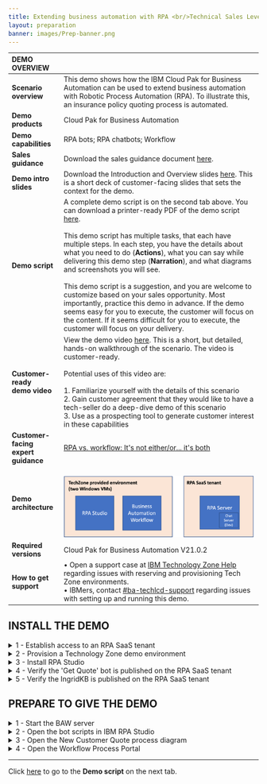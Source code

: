 ```yaml
---
title: Extending business automation with RPA <br/>Technical Sales Level 3 demo
layout: preparation
banner: images/Prep-banner.png
---
```


<span id="top"></span>

| DEMO OVERVIEW | |
| :---         | :--- |
| **Scenario overview** | This demo shows how the IBM Cloud Pak for Business Automation can be used to extend business automation with Robotic Process Automation (RPA). To illustrate this, an insurance policy quoting process is automated. |
| **Demo products** | Cloud Pak for Business Automation |
| **Demo capabilities** | RPA bots; RPA chatbots; Workflow |
| **Sales guidance** | Download the sales guidance document <a href="./files/Extending BA with RPA Platinum Demo - Sales guidance.pdf" target="_blank" rel="noreferrer">here</a>. |
| **Demo intro slides** | Download the Introduction and Overview slides <a href="./files/Extending BA with RPA Platinum Demo - Intro deck.pptx" target="_blank" rel="noreferrer">here</a>. This is a short deck of customer-facing slides that sets the context for the demo. |
| **Demo script** | A complete demo script is on the second tab above. You can download a printer-ready PDF of the demo script <a href="./files/300-BA-extending-with-rpa-Demo-Script.pdf" target="_blank" rel="noreferrer">here</a>. <br/><br/>This demo script has multiple tasks, that each have multiple steps. In each step, you have the details about what you need to do (**Actions**), what you can say while delivering this demo step (**Narration**), and what diagrams and screenshots you will see. <br/><br/> This demo script is a suggestion, and you are welcome to customize based on your sales opportunity. Most importantly, practice this demo in advance. If the demo seems easy for you to execute, the customer will focus on the content. If it seems difficult for you to execute, the customer will focus on your delivery. |
| **Customer-ready <br/> demo video** | View the demo video <a href="https://ibm.box.com/s/2j6wnm44i615krsobkh9c4p2s8ztsh8q" target="_blank" rel="noreferrer">here</a>. This is a short, but detailed, hands-on walkthrough of the scenario. The video is customer-ready. <br/> <br/> Potential uses of this video are: <br/> <br/> 1. Familiarize yourself with the details of this scenario <br/> 2. Gain customer agreement that they would like to have a tech-seller do a deep-dive demo of this scenario <br/> 3. Use as a prospecting tool to generate customer interest in these capabilities |
| **Customer-facing <br/> expert guidance** | <a href="./files/RPA vs. workflow - Automation Expert Series.pdf" target="_blank" rel="noreferrer">RPA vs. workflow: It's not either/or... it's both</a> |
| **Demo architecture** | <br/> <img src="./images/Demo-Architecture.png" width="500" /> |
| **Required versions** | Cloud Pak for Business Automation V21.0.2 |
| **How to get support** | • Open a support case at <a href="https://techzone.ibm.com/help" target="_blank" rel="noreferrer">IBM Technology Zone Help</a> regarding issues with reserving and provisioning Tech Zone environments.<br/>• IBMers, contact <a href="https://ibm.enterprise.slack.com/archives/C06HT5PHLN9" target="_blank" rel="noreferrer">#ba-techlcd-support</a>  regarding issues with setting up and running this demo. |

## **INSTALL THE DEMO**

<details markdown="1">

<summary>1 - Establish access to an RPA SaaS tenant</summary><br/>

In addition to the Technology Zone provided environment, you will need access to the  <a href="https://app.wdgautomation.com/" target="_blank" rel="noreferrer">IBM RPA SaaS environment</a>. If you are already onboarded to a RPA SaaS tenant, you will need the login information. <br/><br/>

**If you are not already onboarded to a RPA SaaS tenant:**

For **IBMers**, refer to the RPA contact person to establish your RPA account in the cloud tenant.
<br/>

•	Contact your IBM RPA TechSales Geo Lead (refer to the table below) for access to your IBM local IBM RPA tenant.<br/>
•	Once onboarded, you will receive an email with account details and link to complete the onboarding. You will need this information in section 3 - Install RPA Studio, step 5.

| Region | Contact Person | Email |
| :--- | :--- | :--- |
| Business Partners | Burt Hughes | See instructions below. |
| Americas | Ryan Sparks | rmsparks@us.ibm.com |
| EMEA | Jukka Juselius | jukka.juselius@fi.ibm.com |
| AP | Jenny Khuc Mai Thuong | khuc@sg.ibm.com |


For **Business Partners**, request your own RPA Server SaaS tenant for your organization. To submit a request for an IBM server SaaS tenant, provide the following: <br/><br/>
• Company Name and CEID (which can be found in your PartnerWorld profile) <br/>
• Full Name (first and last) of the individual who will be set up as administrator of the account <br/>
• Company email address of the individual listed above (non-company email addresses will be rejected) <br/>
• Data Center choice (choose one: Dallas, Frankfurt, London, Singapore, Sao Paulo) <br/>
• Use the following subject line: **RPA BP Tenant Access Request** <br/>
• Send an email to Burt Hughes (buhughes@us.ibm.com)

<br/>

**[Go to top](#top)**

</details>
<span id="spamID"></span>
<details markdown="1">

<summary>2 - Provision a Technology Zone demo environment</summary><br/>

1. Reserve a Technology Zone demo environment <a href="https://techzone.ibm.com/collection/ibm-business-automation-traditional-and-on-premise/environments" target="_blank" rel="noreferrer">here</a>.<br/>
2. Wait until your reservation status is **Ready** on the IBM Technology Zone’s **My Library → My Reservations** page. (You can either keep refreshing the My Reservation page or wait for a confirmation email.)<br/><img src="./images/prep-res-status-ready.png" width="300" /><br/>When your reservation is **Ready**, click the reservation tile to view the reservation details.<br/>
3. On the reservation details page, scroll down and click to open the RPA **VM Remote Console**. It is the link on the right. <br/>  <br/> <inline-notification text="Use the RPA VM Remote Console to setup and run the entire demo."></inline-notification> <br/><img src="./images/prep-rpa-remote-console.png" width="500" />
4. The console will open. Click **Full screen**.<br/><img src="./images/prep-click-full-screen.png" width="500" /> <br/>
5. Click inside the window to bring up the log in screen. Type the password '**il0vedem0s**' (those are zeros in the password). <br/><img src="./images/prep-administator-login.png" width="500" /> <br/> <inline-notification text="The first time you access the VM, you will be presented with the network option below. It is imperative to select <strong>YES</strong>. (Otherwise, the VM will not be properly configured for this demo.)"></inline-notification> <br/><img src="./images/prep-networks-yes.png" width="300" /> <br/>
6. (**Optional**) Right-click on the Windows desktop and select <strong>Display settings</strong>. Adjust the display resolution to best fit your desktop.<br/><img src="./images/prep-display-settings.png" width="300" />

<br/>

**[Go to top](#top)**

</details>
<span id="spamID"></span>
<details markdown="1">

<summary>3 - Install RPA Studio</summary><br/>

1. Open the RPA **VM Remote Console** (if it is not already open). Use the links on the reservation page. Open the link on the right. Then click to open the console in **Full screen**.<br/><img src="./images/prep-console-full-screen.png" width="500" /><br/>
2. Using File Explorer, navigate to **This PC** (1). Right click to bring up the menu, and select **Properties** (2). Click **Rename this PC** (3).<br/><img src="./images/5-This-PC-properties.png" width="500" /><br/> <inline-notification text="Log in if needed using the <strong>RPA VM Remote Desktop (RDP)</strong> password on your reservation details page."></inline-notification>
3. Enter a new computer name, which needs to be unique to your SaaS RPA tenant. Use **'WIN–your initials–your postal code'** (1). Click **Next** (2).<br/> <img src="./images/rename-your-pc.png" width="500" /> <br/>
4. Restart the VM.<br/><br/>

**Next, download, install, and log in to RPA Studio.**<br/><br/>
5. Open Chrome within the VM. Use the link provided in your RPA tenant email from section 1 to log in to the RPA cloud tenant and download the RPA Studio installer. Have your server and license information available to enter in these steps.<br/><br/>
6. Using Chrome, go to your RPA tenant server login page. <br/> <img src="./images/5.Login-RPA.png" width="800" /><br/>
7. From the server home page, click the **“i”** (top right) and then **Download Installer**. <br/> <img src="./images/6.Download-Setup.exe.png" width="800" /><br/>
8. Using File Explorer, navigate to **Setup.exe**. Then, right click and select **Run as Administrator**. <br/> <img src="./images/7.Run-setup.png" width="800" /><br/>
9. Click **Next**. <br/> <img src="./images/8.Setup-wizard1.png" width="500" /><br/>
10. Click **Next**. <br/> <img src="./images/9.Setup-wizard2.png" width="500" /><br/>
11. Accept the terms, and click **Next**. <br/> <img src="./images/10.Setup-wizard3.png" width="500" /><br/>
12. Select **Complete Install**. <br/> <img src="./images/11.Setup-wizard4.png" width="500" /><br/>
13. Click **Next** to begin the install. <br/> <img src="./images/12.Setup-wizard5.png" width="500" /><br/>
14. Click **Next** (No proxy configuration is needed so leave the box unchecked). <br/> <img src="./images/13.Setup-wizard6.png" width="500" /><br/>
15. Enter the license information, which should have been provided to you by your RPA SaaS administrator. <br/> <img src="./images/prep-image3.18.png" width="500" /><br/>
16. Wait for the install to complete. <br/> <img src="./images/15.Setup-wizard8.png" width="500" /><br/>
17. Exit the installer. If necessary, the VM will restart. <br/> <img src="./images/16.Setup-wizard9.png" width="500" /><br/>
18. Note that the desktop icons for RPA Studio will be created. <br/> <img src="./images/17.Desktop-icons.png" width="100" /><br/>
19. Open RPA Studio.<br/><img src="./images/18.RPA-Service1.png" width="500" /><br/> <inline-notification text="The <strong>IBM Robotic Process Automation Agent</strong> Windows service is set to 'delayed start,' and you must wait for it to be started. You can see it in the system tray or in the Windows services list. "></inline-notification> <br/><img src="./images/19.RPA-Service2.png" width="800" /><br/>
20. Log in to IBM RPA. To log in, first fill in your **User Name** and click **Login**. Then the interface will let you input your password. <br/><img src="./images/21.Login-to-RPA.png" width="800" /><br/>

**[Go to top](#top)**

</details>
<span id="spamID"></span>
<details markdown="1">

<summary>4 - Verify the 'Get Quote' bot is published on the RPA SaaS tenant</summary><br/>

1. Log in to your RPA SaaS tenant. <br/> <img src="./images/login-rpa-saas.png" width="800" /> <br/>
2. Click **Scripts** in the side menu. <br/> <img src="./images/prep-image4.2.png" width="800" /> <br/>
3. Initiate a search by clicking the **Search** icon. <br/> <img src="./images/search-scripts1.png" width="800" /> <br/>
4. Enter **GetQuoteFCQS** in the search field and ensure the **GetQuoteFCQS** bot script appears. <br/> <img src="./images/prep-image4.4.png" width="800" /><inline-notification text="If <strong>'GetQuoteFCQS'</strong> does not appear, continue with these steps:"></inline-notification>
5. Click the desktop icon to open IBM RPA Studio and log in. <br/><br/>
6. Click the **Open** button on the menu ribbon.<inline-notification text="Click the word <strong>Open</strong>, not the down arrow. We are opening the scripts locally, not from the repository. "></inline-notification><br/><img src="./images/31.Open-WAL1.png" width="800" /><br/>
6. Select the **Get Quote.wal** file (located in c:\WDG\WAL), and click **Open**. <br/> <br/><img src="./images/32.Open-WAL2.png" width="800" /> <br/>
7. Click the **Publish** button on the menu ribbon. <br/> <img src="./images/publish-bot1.png" width="800" /> <br/>
8. Enter the following fields: <br/>
•	Name: **GetQuoteFCQS** (1)<br/>
•	Description: **RPA demo** (2)<br/>
•	Set as production: toggle to **true** (3)<br/>

  Then click **Publish** (4). <br/><img src="./images/rpa-prep-publish-bot2.png" width="800" /><br/>

**[Go to top](#top)**

</details>
<span id="spamID"></span>
<details markdown="1">

<summary>5 - Verify the IngridKB is published on the RPA SaaS tenant</summary><br/>
<inline-notification text="First check if <strong>IngridKB</strong> is already published."></inline-notification>

1. Log in to your RPA SaaS tenant. <br/> <img src="./images/login-rpa-saas.png" width="800" /> <br/>
2. Click **Machine Learning** in the side menu. <br/> <img src="./images/verify-ingrid-machine-learning.png" width="800" /> <br/>
3. Initiate a search by clicking on the **Search** icon.<br/> <img src="./images/verify-ingrid-search-icon.png" width="800" /> <br/>
4. Enter **'IngridKB'** in the search field (1) and ensure **IngridKB** appears in the results (2). <br/> <img src="./images/verify-ingrid-search-results.png" width="800" /><inline-notification text="If <strong>IngridKB</strong> does not appear, continue with these steps."></inline-notification>
5. Download the IngridKB export file <a href="https://raw.githubusercontent.com/ibm-garage-tsa/platinum-demos/master/src/pages/300-business-automation-extending-ba-with-rpa/IngridKB.xlsx" target="_blank" rel="noreferrer">here</a>.<br/>
6. Click the desktop icon to open **IBM RPA Studio** and log in.<br/>
7. In the menu bar on the header, select the **Tools** tab.<br/> <img src="./images/prep-3-9-tools-tab.png" width="800" /><br/>
8. Click the **Machine Learning Model Builder** button.<br/> <img src="./images/prep-3-10-button.png" width="800" /><br/>
9. Complete the **Machine Learning Model Builder** form with the following information:<br/>
• In the **Name** field, type **IngridKB** (1).<br/>
• In the **Culture** field, select **English** (2).<br/>
• In the **Algorithm** field, select **Knowledge Base V2** (3).<br/>
• In the **Options** field, select **Use synonyms** (4).<br/>
• In the **File** field, select the IngridKB export file in XLSX format (5).<br/>
• Enable the **Set as production** option (6). <br/><br/>
Click **Save** (7).
<br/> <img src="./images/prep-complete-machine-learning-form.png" width="800" />

<br/>

**[Go to top](#top)**

</details>

## **PREPARE TO GIVE THE DEMO**

<span id="place2"></span>
<span id="spamID"></span>
<details markdown="1">

<summary>1 - Start the BAW server</summary><br/>

1. Open the BAW **VM Remote Console**. Use the links on the reservation page. Open the link on the left. Then click to open the console in **Full screen**. <br/><img src="./images/baw-vm-remote-console.png" width="500" /><br/>
2. Click the red **Ctrl+Alt+Del** button. <br/><img src="./images/button.png" width="300" /><br/>
3. Log in to the Administrator account using the password **IBMPlatinumDem0s!** (that is a "zero" in 'Dem0s'). <br/><br/>
4. The command window will appear automatically. (You will need to wait 5-10 minutes after the commands execute for the BAW server to be fully started.) <br/><img src="./images/command-window.png" width="500" /><br/>
5. You can now close the BAW console. The subsequent steps will be performed using the RPA VM console. <br/>

<br/>

**[Go to top](#top)**

</details>
<span id="spamID"></span>
<details markdown="1">

<summary>2 - Open the bot scripts in IBM RPA Studio</summary><br/>

1. Open the RPA **VM Remote Console** (if it is not already open). Use the links on the reservation page. Open the link on the right. Then click to open the console in **Full screen**.<br/><img src="./images/prep-console-full-screen.png" width="500" /><br/>
2. Click the desktop icon to open IBM RPA Bot Studio.<br/><br/>
3. Use the **Open** button on the menu ribbon to open the scripts.<br/><inline-notification text="Click on the word <strong>Open</strong>, not the down arrow. We are opening the scripts locally, not from the repository."></inline-notification><br/><img src="./images/31.Open-WAL1.png" width="800" /><br/>
4. Click the **Open** button (1) in the menu ribbon. Navigate to and select the **Get Quote.wal** file (2). <br/> <img src="./images/bot-script-get-quote.png" width="800" /> <br/>
5. Click the **GetQuote** routine (this action doesn't change anything functionally, but will look best during the demo). <br/> <img src="./images/33.Open-WAL3.png" width="800" /> <br/>
6. Click the **Open** button (1) in the menu ribbon, and select the **Insurance Ingrid.wal** file (2). <br/> <img src="./images/bot-script-insurance-ingrid.png" width="800" />

<br/>

**[Go to top](#top)**

</details>
<span id="spamID"></span>
<details markdown="1">

<summary>3 - Open the New Customer Quote process diagram</summary><br/>

1. First, use Firefox to open **Workflow Center**. In the Firefox bookmarks bar, open **BAW** -> **Workflow Center - Solutions**. <br/><inline-notification text="Using separate browsers for Workflow vs. Portal prevents the logins from colliding with each other. "></inline-notification> <br/><img src="./images/Process-diagram1.png" width="800" /> <br/>
2. Log in to Workflow Center using **admin/admin**. <br/> <img src="./images/Process-diagram2.png" width="800" /> <br/>
3. Under **Start Building**, **Process Apps**, click **View all**. <br/> <img src="./images/Process-diagram3.png" width="800" /> <br/>
4. Open the **New Insurance Quote** process app. <br/> <img src="./images/Process-diagram4.png" width="800" /> <br/>
5. Open the **New Insurance Quote** process definition. <br/> <img src="./images/Process-diagram5.png" width="800" /> <br/>
6. The **New Customer Quote** process definition is now open. <br/> <img src="./images/Process-diagram6.png" width="800" />

<br/>

**[Go to top](#top)**

</details>
<span id="spamID"></span>
<details markdown="1">

<summary>4 - Open the Workflow Process Portal</summary><br/>

1. Use Chrome to open **Process Portal**. In the Chrome bookmarks bar, open **BAW** -> **Process Portal**. <br/><inline-notification text="Using separate browsers for Workflow Center vs. Portal prevents the logins from colliding with each other."></inline-notification><br/><img src="./images/Process-portal1.png" width="800" /> <br/>
2. Leave the page open to the Process Portal login screen. The **username** is **customerService** and the **password** is **password**. You are now ready to show the demo. <br/> <img src="./images/Process-portal2.png" width="800" /><br/>

**[Go to top](#top)**

</details>

***

Click [here](demo-script) to go to the **Demo script** on the next tab.